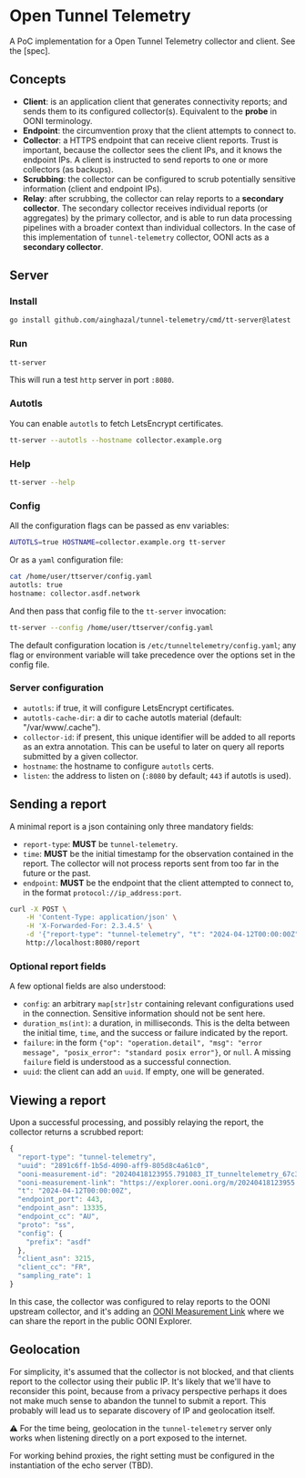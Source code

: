 # Open Tunnel Telemetry

A PoC implementation for a Open Tunnel Telemetry collector and client. See the [spec].

## Concepts

* **Client**: is an application client that generates connectivity reports; and sends them to its configured collector(s). Equivalent to the **probe** in OONI terminology.
* **Endpoint**: the circumvention proxy that the client attempts to connect to.
* **Collector**: a HTTPS endpoint that can receive client reports. Trust is important, because the collector sees the client IPs, and it knows the endpoint IPs. A client is instructed to send reports to one or more collectors (as backups).
* **Scrubbing**: the collector can be configured to scrub potentially sensitive information (client and endpoint IPs).
* **Relay**: after scrubbing, the collector can relay reports to a **secondary collector**. The secondary collector receives individual reports (or aggregates) by the primary collector, and is able to run data processing pipelines with a broader context than individual collectors. In the case of this implementation of `tunnel-telemetry` collector, OONI acts as a **secondary collector**.

## Server


### Install

```bash
go install github.com/ainghazal/tunnel-telemetry/cmd/tt-server@latest
```

### Run

```bash
tt-server
```

This will run a test `http` server in port `:8080`.

### Autotls

You can enable `autotls` to fetch LetsEncrypt certificates.

```bash
tt-server --autotls --hostname collector.example.org
```

### Help

```bash
tt-server --help
```

### Config

All the configuration flags can be passed as env variables:

```bash
AUTOTLS=true HOSTNAME=collector.example.org tt-server
```

Or as a `yaml` configuration file:


```bash
cat /home/user/ttserver/config.yaml
autotls: true
hostname: collector.asdf.network
```

And then pass that config file to the `tt-server` invocation:

```bash
tt-server --config /home/user/ttserver/config.yaml
```

The default configuration location is `/etc/tunneltelemetry/config.yaml`; any flag or environment variable will take precedence over the options set in the config file.


### Server configuration 

* `autotls`: if true, it will configure LetsEncrypt certificates.
* `autotls-cache-dir`: a dir to cache autotls material (default: "/var/www/.cache").
* `collector-id`: if present, this unique identifier will be added to all reports as an extra annotation. This can be useful to later on query all reports submitted by a given collector.
* `hostname`: the hostname to configure `autotls` certs.
* `listen`: the address to listen on (`:8080` by default; `443` if autotls is used).


## Sending a report

A minimal report is a json containing only three mandatory fields:

* `report-type`: **MUST** be `tunnel-telemetry`.
* `time`: **MUST** be the initial timestamp for the observation contained in the report. The collector will not process reports sent from too far in the future or the past.
* `endpoint`: **MUST** be the endpoint that the client attempted to connect to, in the format `protocol://ip_address:port`.

```bash
curl -X POST \
    -H 'Content-Type: application/json' \
    -H 'X-Forwarded-For: 2.3.4.5' \
    -d '{"report-type": "tunnel-telemetry", "t": "2024-04-12T00:00:00Z", "endpoint": "ss://1.1.1.1:443", "config": {"prefix": "asdf"}}' \
    http://localhost:8080/report
```

### Optional report fields

A few optional fields are also understood:

* `config`: an arbitrary `map[str]str` containing relevant configurations used in the connection. Sensitive information should not be sent here.
* `duration_ms(int)`: a duration, in  milliseconds. This is the delta between the initial time, `time`, and the success or failure indicated by the report.
* `failure`: in the form `{"op": "operation.detail", "msg": "error message", "posix_error": "standard posix error"}`, or `null`. A missing `failure` field is understood as a successful connection.
* `uuid`: the client can add an `uuid`. If empty, one will be generated.


## Viewing a report

Upon a successful processing, and possibly relaying the report, the collector returns a scrubbed report:

```JavaScript
{
  "report-type": "tunnel-telemetry",
  "uuid": "2891c6ff-1b5d-4090-aff9-805d8c4a61c0",
  "ooni-measurement-id": "20240418123955.791083_IT_tunneltelemetry_67c3f38268f4d364",
  "ooni-measurement-link": "https://explorer.ooni.org/m/20240418123955.791083_IT_tunneltelemetry_67c3f38268f4d364",
  "t": "2024-04-12T00:00:00Z",
  "endpoint_port": 443,
  "endpoint_asn": 13335,
  "endpoint_cc": "AU",
  "proto": "ss",
  "config": {
    "prefix": "asdf"
  },
  "client_asn": 3215,
  "client_cc": "FR",
  "sampling_rate": 1
}
```

In this case, the collector was configured to relay reports to the OONI
upstream collector, and it's adding an [OONI Measurement Link](https://explorer.ooni.org/m/20240418123955.791083_IT_tunneltelemetry_67c3f38268f4d364)
where we can share the report in the public OONI Explorer.


## Geolocation

For simplicity, it's assumed that the collector is not blocked, and that
clients report to the collector using their public IP.  It's likely that we'll have 
to reconsider this point, because from a privacy perspective perhaps it does not
make much sense to abandon the tunnel to submit a report. This probably will lead us 
to separate discovery of IP and geolocation itself.

⚠️ For the time being, geolocation in the `tunnel-telemetry` server only works when listening directly on a port exposed to the internet.

For working behind proxies, the right setting must be configured in the instantiation of the echo server (TBD).
